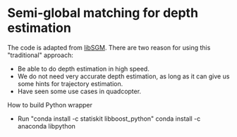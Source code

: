 # Semi-global matching for depth estimation

The code is adapted from [libSGM](https://github.com/fixstars/libSGM). There are two reason for using this "traditional" approach:
* Be able to do depth estimation in high speed. 
* We do not need very accurate depth estimation, as long as it can give us some hints for trajectory estimation.  
* Have seen some use cases in quadcopter.

How to build Python wrapper
* Run "conda install -c statiskit libboost_python" conda install -c anaconda libpython